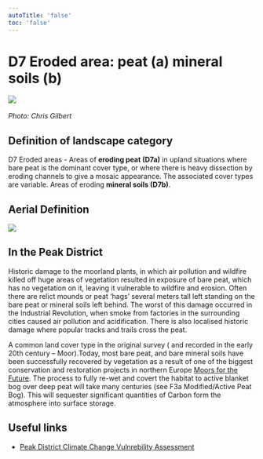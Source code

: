```yaml
---
autoTitle: 'false'
toc: 'false'
---
```


# D7 Eroded area: peat (a) mineral soils (b)

![](https://report-publishing/media/interpretation-key/d7.png) 

_Photo: Chris Gilbert_

## Definition of landscape category

D7 Eroded areas - Areas of **eroding peat (D7a)** in upland situations where bare peat is the dominant cover type, or where there is heavy dissection by eroding channels to give a mosaic appearance. The associated cover types are variable. Areas of eroding **mineral soils (D7b)**.

## Aerial Definition

![](https://report-publishing/media/interpretation-key/fig12.png)

## In the Peak District

Historic damage to the moorland plants, in which air pollution and wildfire killed off huge areas of vegetation resulted in exposure of bare peat, which has no vegetation on it, leaving it vulnerable to wildfire and erosion. Often there are relict mounds or peat ‘hags’ several meters tall left standing on the bare peat or mineral soils left behind. The worst of this damage occurred in the Industrial Revolution, when smoke from factories in the surrounding cities caused air pollution and acidification. There is also localised historic damage where popular tracks and trails cross the peat.

A common land cover type in the original survey ( and recorded in the early 20th century – Moor).Today, most bare peat, and bare mineral soils have been successfully recovered by vegetation as a result of one of the biggest conservation and restoration projects in northern Europe [Moors for the Future](https://www.moorsforthefuture.org.uk/). The process to fully re-wet and covert the habitat to active blanket bog over deep peat will take many centuries (see F3a Modified/Active Peat Bog). This will sequester significant quantities of Carbon form the atmosphere into surface storage.

## Useful links

*   [Peak District Climate Change Vulnrebility Assessment](https://reports.peakdistrict.gov.uk/ccva/docs/assessments/habitats/habitats.html)